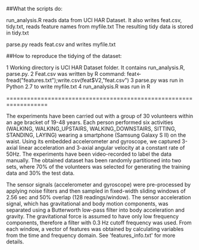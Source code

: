 ﻿##What the scripts do:

run_analysis.R  reads data from UCI HAR Dataset. It also writes feat.csv, tidy.txt, reads feature names from myfile.txt
The resulting tidy data is stored in tidy.txt

parse.py reads feat.csv and writes myfile.txt


##How to reproduce the tidying of the dataset:

1 Working directory is UCI HAR Dataset folder. It contains run_analysis.R, parse.py.
2 Feat.csv was written by R command: feat<-fread("features.txt");write.csv(feat$V2,"feat.csv")
3 parse.py was run in Python 2.7 to write myfile.txt
4 run_analysis.R  was run in R


==================================================================

The experiments have been carried out with a group of 30 volunteers within an age bracket of 19-48 years. Each person performed six activities (WALKING, WALKING_UPSTAIRS, WALKING_DOWNSTAIRS, SITTING, STANDING, LAYING) wearing a smartphone (Samsung Galaxy S II) on the waist. Using its embedded accelerometer and gyroscope, we captured 3-axial linear acceleration and 3-axial angular velocity at a constant rate of 50Hz. The experiments have been video-recorded to label the data manually. The obtained dataset has been randomly partitioned into two sets, where 70% of the volunteers was selected for generating the training data and 30% the test data. 

The sensor signals (accelerometer and gyroscope) were pre-processed by applying noise filters and then sampled in fixed-width sliding windows of 2.56 sec and 50% overlap (128 readings/window). The sensor acceleration signal, which has gravitational and body motion components, was separated using a Butterworth low-pass filter into body acceleration and gravity. The gravitational force is assumed to have only low frequency components, therefore a filter with 0.3 Hz cutoff frequency was used. From each window, a vector of features was obtained by calculating variables from the time and frequency domain. See 'features_info.txt' for more details. 








